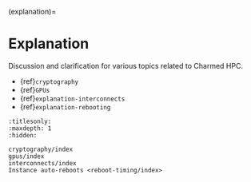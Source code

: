 (explanation)=
# Explanation

Discussion and clarification for various topics related to Charmed HPC.

- {ref}`cryptography`
- {ref}`GPUs`
- {ref}`explanation-interconnects`
- {ref}`explanation-rebooting`

```{toctree}
:titlesonly:
:maxdepth: 1
:hidden:

cryptography/index
gpus/index
interconnects/index
Instance auto-reboots <reboot-timing/index>
```
